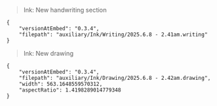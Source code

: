 



>Ink: New handwriting section
```handwritten-ink
{
	"versionAtEmbed": "0.3.4",
	"filepath": "auxiliary/Ink/Writing/2025.6.8 - 2.41am.writing"
}
```





>Ink: New drawing

```handdrawn-ink
{
	"versionAtEmbed": "0.3.4",
	"filepath": "auxiliary/Ink/Drawing/2025.6.8 - 2.42am.drawing",
	"width": 563.1648559570312,
	"aspectRatio": 1.4198289014779348
}
```
